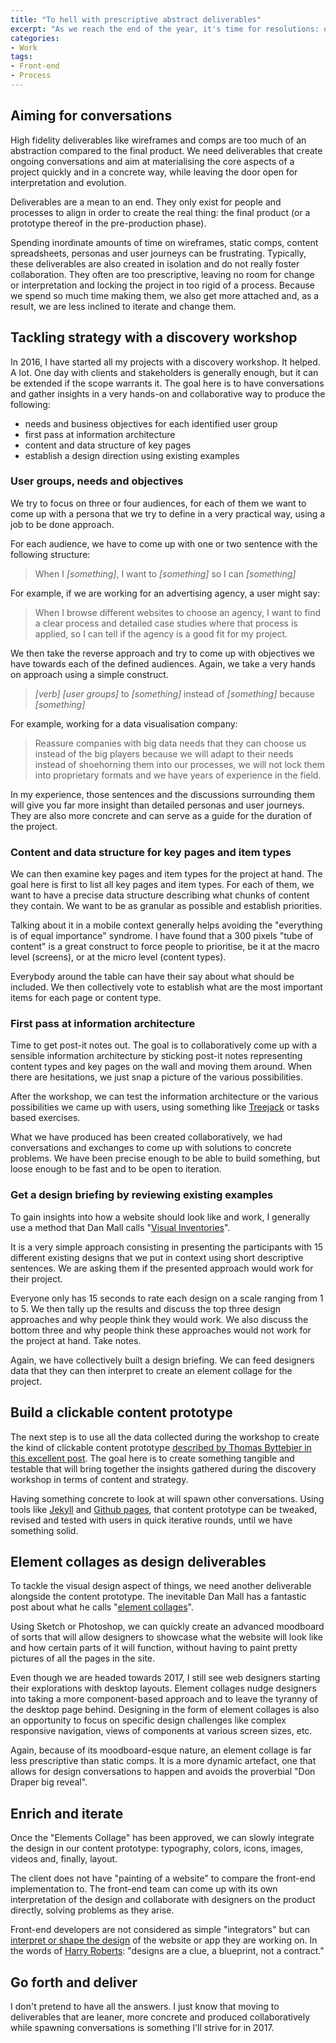 ```yaml
---
title: "To hell with prescriptive abstract deliverables"
excerpt: "As we reach the end of the year, it's time for resolutions: one of mine is to rethink my workflow and to ditch prescriptive and abstract deliverables created in isolation in favour of more descriptive, collaborative and concrete ones."
categories:
- Work
tags:
- Front-end
- Process
---
```


## Aiming for conversations

High fidelity deliverables like wireframes and comps are too much of an abstraction compared to the final product. We need deliverables that create ongoing conversations and aim at materialising the core aspects of a project quickly and in a concrete way, while leaving the door open for interpretation and evolution.

Deliverables are a mean to an end. They only exist for people and processes to align in order to create the real thing: the final product (or a prototype thereof in the pre-production phase).

Spending inordinate amounts of time on wireframes, static comps, content spreadsheets, personas and user journeys can be frustrating. Typically, these deliverables are also created in isolation and do not really foster collaboration. They often are too prescriptive, leaving no room for change or interpretation and locking the project in too rigid of a process. Because we spend so much time making them, we also get more attached and, as a result, we are less inclined to iterate and change them.

## Tackling strategy with a discovery workshop

In 2016, I have started all my projects with a discovery workshop. It helped. A lot. One day with clients and stakeholders is generally enough, but it can be extended if the scope warrants it. The goal here is to have conversations and gather insights in a very hands-on and collaborative way to produce the following:

- needs and business objectives for each identified user group
- first pass at information architecture
- content and data structure of key pages
- establish a design direction using existing examples

### User groups, needs and objectives

We try to focus on three or four audiences, for each of them we want to come up with a persona that we try to define in a very practical way, using a job to be done approach.

For each audience, we have to come up with one or two sentence with the following structure:

<blockquote>
  <p>When I <em>[something]</em>, I want to <em>[something]</em> so I can <em>[something]</em></p>
</blockquote>

For example, if we are working for an advertising agency, a user might say:

<blockquote>
  <p>When I browse different websites to choose an agency, I want to find a clear process and detailed case studies where that process is applied, so I can tell if the agency is a good fit for my project.</p>
</blockquote>

We then take the reverse approach and try to come up with objectives we have towards each of the defined audiences. Again, we take a very hands on approach using a simple construct.

<blockquote>
  <p><em>[verb]</em> <em>[user groups]</em> to <em>[something]</em> instead of <em>[something]</em> because <em>[something]</em></p>
</blockquote>

For example, working for a data visualisation company:

<blockquote>
  <p>Reassure companies with big data needs that they can choose us instead of the big players because we will adapt to their needs instead of shoehorning them into our processes, we will not lock them into proprietary formats and we have years of experience in the field.</p>
</blockquote>

In my experience, those sentences and the discussions surrounding them will give you far more insight than detailed personas and user journeys. They are also more concrete and can serve as a guide for the duration of the project.

### Content and data structure for key pages and item types

We can then examine key pages and item types for the project at hand. The goal here is first to list all key pages and item types. For each of them, we want to have a precise data structure describing what chunks of content they contain. We want to be as granular as possible and establish priorities.

Talking about it in a mobile context generally helps avoiding the "everything is of equal importance" syndrome. I have found that a 300 pixels "tube of content" is a great construct to force people to prioritise, be it at the macro level (screens), or at the micro level (content types).

Everybody around the table can have their say about what should be included. We then collectively vote to establish what are the most important items for each page or content type.

### First pass at information architecture

Time to get post-it notes out. The goal is to collaboratively come up with a sensible information architecture by sticking post-it notes representing content types and key pages on the wall and moving them around. When there are hesitations, we just snap a picture of the various possibilities.

After the workshop, we can test the information architecture or the various possibilities we came up with users, using something like [Treejack](https://www.optimalworkshop.com/treejack/) or tasks based exercises.

What we have produced has been created collaboratively, we had conversations and exchanges to come up with solutions to concrete problems. We have been precise enough to be able to build something, but loose enough to be fast and to be open to iteration.

### Get a design briefing by reviewing existing examples

To gain insights into how a website should look like and work, I generally use a method that Dan Mall calls "[Visual Inventories](http://danielmall.com/articles/visual-inventory/)".

It is a very simple approach consisting in presenting the participants with 15 different existing designs that we put in context using short descriptive sentences. We are asking them if the presented approach would work for their project.

Everyone only has 15 seconds to rate each design on a scale ranging from 1 to 5. We then tally up the results and discuss the top three design approaches and why people think they would work. We also discuss the bottom three and why people think these approaches would not work for the project at hand. Take notes.

Again, we have collectively built a design briefing. We can feed designers data that they can then interpret to create an element collage for the project.

## Build a clickable content prototype

The next step is to use all the data collected during the workshop to create the kind of clickable content prototype [described by Thomas Byttebier in this excellent post](http://thomasbyttebier.be/blog/the-bold-beauty-of-content-prototypes). The goal here is to create something tangible and testable that will bring together the insights gathered during the discovery workshop in terms of content and strategy.

Having something concrete to look at will spawn other conversations. Using tools like [Jekyll](http://jekyllrb.com/) and [Github pages](https://pages.github.com), that content prototype can be tweaked, revised and tested with users in quick iterative rounds, until we have something solid.

## Element collages as design deliverables

To tackle the visual design aspect of things, we need another deliverable alongside the content prototype. The inevitable Dan Mall has a fantastic post about what he calls "[element collages](http://danielmall.com/articles/rif-element-collages/)".

Using Sketch or Photoshop, we can quickly create an advanced moodboard of sorts that will allow designers to showcase what the website will look like and how certain parts of it will function, without having to paint pretty pictures of all the pages in the site.

Even though we are headed towards 2017, I still see web designers starting their explorations with desktop layouts. Element collages nudge designers into taking a more component-based approach and to leave the tyranny of the desktop page behind. Designing in the form of element collages is also an opportunity to focus on specific design challenges like complex responsive navigation, views of components at various screen sizes, etc.

Again, because of its moodboard-esque nature, an element collage is far less prescriptive than static comps. It is a more dynamic artefact, one that allows for design conversations to happen and avoids the proverbial "Don Draper big reveal".

## Enrich and iterate

Once the "Elements Collage" has been approved, we can slowly integrate the design in our content prototype: typography, colors, icons, images, videos and, finally, layout.

The client does not have "painting of a website" to compare the front-end implementation to. The front-end team can come up with its own interpretation of the design and collaborate with designers on the product directly, solving problems as they arise.

Front-end developers are not considered as simple "integrators" but can [interpret or shape the design](https://www.youtube.com/watch?v=ldx4ZFxMEeo) of the website or app they are working on. In the words of [Harry Roberts](http://csswizardry.com/): "designs are a clue, a blueprint, not a contract."

## Go forth and deliver

I don't pretend to have all the answers. I just know that moving to deliverables that are leaner, more concrete and produced collaboratively while spawning conversations is something I'll strive for in 2017.
